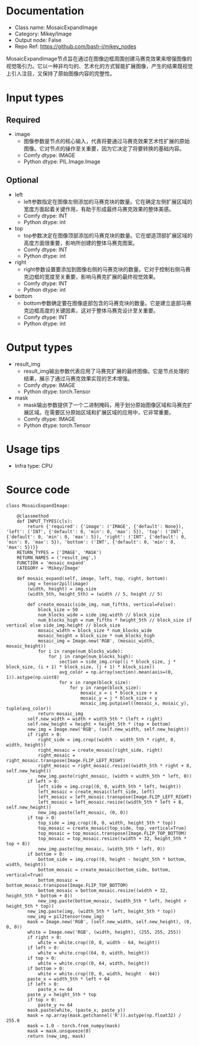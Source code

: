 # Documentation
- Class name: MosaicExpandImage
- Category: Mikey/Image
- Output node: False
- Repo Ref: https://github.com/bash-j/mikey_nodes

MosaicExpandImage节点旨在通过在图像边框周围创建马赛克效果来增强图像的视觉吸引力。它以一种非均匀的、艺术化的方式智能扩展图像，产生的结果既视觉上引人注目，又保持了原始图像内容的完整性。

# Input types
## Required
- image
    - 图像参数是节点的核心输入，代表将要通过马赛克效果艺术性扩展的原始图像。它对节点的操作至关重要，因为它决定了将要转换的基础内容。
    - Comfy dtype: IMAGE
    - Python dtype: PIL.Image.Image
## Optional
- left
    - left参数指定在图像左侧添加的马赛克块的数量。它在确定左侧扩展区域的宽度方面起着关键作用，有助于形成最终马赛克效果的整体美感。
    - Comfy dtype: INT
    - Python dtype: int
- top
    - top参数决定在图像顶部添加的马赛克块的数量。它在塑造顶部扩展区域的高度方面很重要，影响所创建的整体马赛克图案。
    - Comfy dtype: INT
    - Python dtype: int
- right
    - right参数设置要添加到图像右侧的马赛克块的数量。它对于控制右侧马赛克边框的宽度至关重要，影响马赛克扩展的最终视觉效果。
    - Comfy dtype: INT
    - Python dtype: int
- bottom
    - bottom参数确定要在图像底部包含的马赛克块的数量。它是建立底部马赛克边框高度的关键因素，这对于整体马赛克设计至关重要。
    - Comfy dtype: INT
    - Python dtype: int

# Output types
- result_img
    - result_img输出参数代表应用了马赛克扩展的最终图像。它是节点处理的结果，展示了通过马赛克效果实现的艺术增强。
    - Comfy dtype: IMAGE
    - Python dtype: torch.Tensor
- mask
    - mask输出参数提供了一个二进制掩码，用于划分原始图像区域和马赛克扩展区域。在需要区分原始区域和扩展区域的应用中，它非常重要。
    - Comfy dtype: IMAGE
    - Python dtype: torch.Tensor

# Usage tips
- Infra type: CPU

# Source code
```
class MosaicExpandImage:

    @classmethod
    def INPUT_TYPES(cls):
        return {'required': {'image': ('IMAGE', {'default': None}), 'left': ('INT', {'default': 0, 'min': 0, 'max': 5}), 'top': ('INT', {'default': 0, 'min': 0, 'max': 5}), 'right': ('INT', {'default': 0, 'min': 0, 'max': 5}), 'bottom': ('INT', {'default': 0, 'min': 0, 'max': 5})}}
    RETURN_TYPES = ('IMAGE', 'MASK')
    RETURN_NAMES = ('result_img',)
    FUNCTION = 'mosaic_expand'
    CATEGORY = 'Mikey/Image'

    def mosaic_expand(self, image, left, top, right, bottom):
        img = tensor2pil(image)
        (width, height) = img.size
        (width_5th, height_5th) = (width // 5, height // 5)

        def create_mosaic(side_img, num_fifths, vertical=False):
            block_size = 50
            num_blocks_wide = side_img.width // block_size
            num_blocks_high = num_fifths * height_5th // block_size if vertical else side_img.height // block_size
            mosaic_width = block_size * num_blocks_wide
            mosaic_height = block_size * num_blocks_high
            mosaic_img = Image.new('RGB', (mosaic_width, mosaic_height))
            for i in range(num_blocks_wide):
                for j in range(num_blocks_high):
                    section = side_img.crop((i * block_size, j * block_size, (i + 1) * block_size, (j + 1) * block_size))
                    avg_color = np.array(section).mean(axis=(0, 1)).astype(np.uint8)
                    for x in range(block_size):
                        for y in range(block_size):
                            mosaic_x = i * block_size + x
                            mosaic_y = j * block_size + y
                            mosaic_img.putpixel((mosaic_x, mosaic_y), tuple(avg_color))
            return mosaic_img
        self.new_width = width + width_5th * (left + right)
        self.new_height = height + height_5th * (top + bottom)
        new_img = Image.new('RGB', (self.new_width, self.new_height))
        if right > 0:
            right_side = img.crop((width - width_5th * right, 0, width, height))
            right_mosaic = create_mosaic(right_side, right)
            right_mosaic = right_mosaic.transpose(Image.FLIP_LEFT_RIGHT)
            right_mosaic = right_mosaic.resize((width_5th * right + 8, self.new_height))
            new_img.paste(right_mosaic, (width + width_5th * left, 0))
        if left > 0:
            left_side = img.crop((0, 0, width_5th * left, height))
            left_mosaic = create_mosaic(left_side, left)
            left_mosaic = left_mosaic.transpose(Image.FLIP_LEFT_RIGHT)
            left_mosaic = left_mosaic.resize((width_5th * left + 8, self.new_height))
            new_img.paste(left_mosaic, (0, 0))
        if top > 0:
            top_side = img.crop((0, 0, width, height_5th * top))
            top_mosaic = create_mosaic(top_side, top, vertical=True)
            top_mosaic = top_mosaic.transpose(Image.FLIP_TOP_BOTTOM)
            top_mosaic = top_mosaic.resize((width + 32, height_5th * top + 8))
            new_img.paste(top_mosaic, (width_5th * left, 0))
        if bottom > 0:
            bottom_side = img.crop((0, height - height_5th * bottom, width, height))
            bottom_mosaic = create_mosaic(bottom_side, bottom, vertical=True)
            bottom_mosaic = bottom_mosaic.transpose(Image.FLIP_TOP_BOTTOM)
            bottom_mosaic = bottom_mosaic.resize((width + 32, height_5th * bottom + 8))
            new_img.paste(bottom_mosaic, (width_5th * left, height + height_5th * top))
        new_img.paste(img, (width_5th * left, height_5th * top))
        new_img = pil2tensor(new_img)
        mask = Image.new('RGB', (self.new_width, self.new_height), (0, 0, 0))
        white = Image.new('RGB', (width, height), (255, 255, 255))
        if right > 0:
            white = white.crop((0, 0, width - 64, height))
        if left > 0:
            white = white.crop((64, 0, width, height))
        if top > 0:
            white = white.crop((0, 64, width, height))
        if bottom > 0:
            white = white.crop((0, 0, width, height - 64))
        paste_x = width_5th * left + 64
        if left > 0:
            paste_x += 64
        paste_y = height_5th * top
        if top > 0:
            paste_y += 64
        mask.paste(white, (paste_x, paste_y))
        mask = np.array(mask.getchannel('R')).astype(np.float32) / 255.0
        mask = 1.0 - torch.from_numpy(mask)
        mask = mask.unsqueeze(0)
        return (new_img, mask)
```